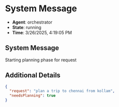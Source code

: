 # System Message

- **Agent**: orchestrator
- **State**: running
- **Time**: 3/26/2025, 4:19:05 PM

## System Message

Starting planning phase for request

## Additional Details

```json
{
  "request": "plan a trip to chennai from kollam",
  "needsPlanning": true
}
```

